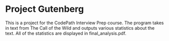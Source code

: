 # Project Gutenberg

This is a project for the CodePath Interview Prep course. The program takes in text from The Call of the Wild and outputs various statistics about the text. All of the statistics are displayed in final_analysis.pdf.
